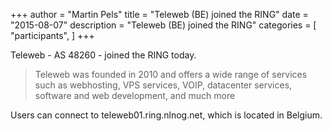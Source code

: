 +++
author = "Martin Pels"
title = "Teleweb (BE) joined the RING"
date = "2015-08-07"
description = "Teleweb (BE) joined the RING"
categories = [
    "participants",
]
+++

Teleweb - AS 48260 - joined the RING today.

> Teleweb was founded in 2010 and offers a wide range of services such as webhosting, VPS services, VOIP, datacenter services, software and web development, and much more

Users can connect to teleweb01.ring.nlnog.net, which is located in Belgium.


